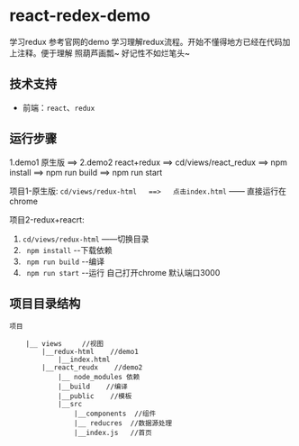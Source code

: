 # react-redex-demo
学习redux 参考官网的demo  学习理解redux流程。开始不懂得地方已经在代码加上注释。便于理解
照葫芦画瓢~ 好记性不如烂笔头~


## 技术支持
- 前端：`react`、`redux`


## 运行步骤
1.demo1 原生版   ==>
2.demo2  react+redux
 ==> cd/views/react_redux
 ==> npm install
 ==> npm run build
 ==> npm run start
  
项目1-原生版: ` cd/views/redux-html   ==>   点击index.html `  —— 直接运行在chrome


项目2-redux+reacrt:
1. ` cd/views/redux-html ` ——切换目录
2. ` npm install` --下载依赖
3. ` npm run build` --编译
4. ` npm run start` --运行 自己打开chrome 默认端口3000


## 项目目录结构

```
项目

    |__ views     //视图
        |__redux-html    //demo1
            |__index.html
        |__react_reudx    //demo2
            |__ node_modules 依赖
            |__build    //编译
            |__public    //模板
            |__src
                |__components  //组件
                |__ reducres  //数据源处理
                |__index.js   //首页


```
